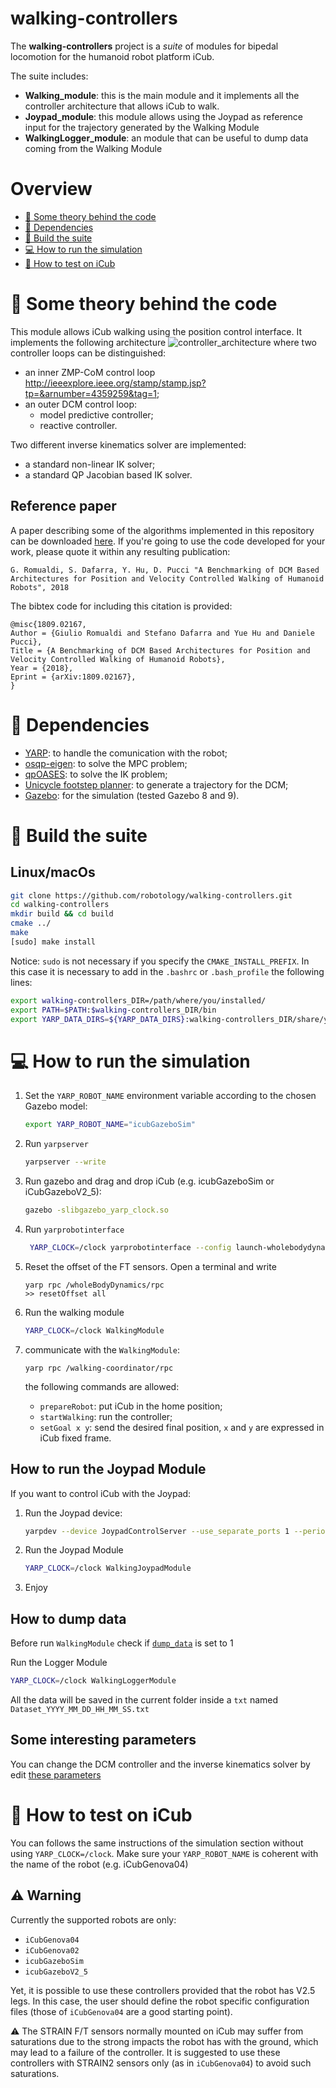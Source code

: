 # walking-controllers
The **walking-controllers** project is a _suite_ of modules for bipedal locomotion for the humanoid robot platform iCub.

The suite includes:

* **Walking_module**: this is the main module and it implements all the controller architecture that allows iCub to walk.
* **Joypad_module**: this module allows using the Joypad as reference input for the trajectory generated by the Walking Module
* **WalkingLogger_module**: an module that can be useful to dump data coming from the Walking Module

# Overview
 - [:orange_book: Some theory behind the code](#orange_book-some-theory-behind-the-code)
 - [:page_facing_up: Dependencies](#page_facing_up-dependencies)
 - [:hammer: Build the suite](#hammer-build-the-suite)
 - [:computer: How to run the simulation](#computer-how-to-run-the-simulation)
 - [:running: How to test on iCub](#running-how-to-test-on-icub)

# :orange_book: Some theory behind the code
This module allows iCub walking using the position control interface.
It implements the following architecture
![controller_architecture](https://user-images.githubusercontent.com/16744101/37352869-757896b4-26de-11e8-97bc-10700add7759.jpg)
where two controller loops can be distinguished:
* an inner ZMP-CoM control loop http://ieeexplore.ieee.org/stamp/stamp.jsp?tp=&arnumber=4359259&tag=1;
* an outer DCM control loop:
   * model predictive controller;
   * reactive controller.

Two different inverse kinematics solver are implemented:
* a standard non-linear IK solver;
* a standard QP Jacobian based IK solver.

## Reference paper
A paper describing some of the algorithms implemented in this repository  can be downloaded [here](https://arxiv.org/abs/1809.02167).
If you're going to use the code developed for your work, please quote it within any resulting publication:
~~~
G. Romualdi, S. Dafarra, Y. Hu, D. Pucci "A Benchmarking of DCM Based Architectures for Position and Velocity Controlled Walking of Humanoid Robots", 2018
~~~

The bibtex code for including this citation is provided:
~~~
@misc{1809.02167,
Author = {Giulio Romualdi and Stefano Dafarra and Yue Hu and Daniele Pucci},
Title = {A Benchmarking of DCM Based Architectures for Position and Velocity Controlled Walking of Humanoid Robots},
Year = {2018},
Eprint = {arXiv:1809.02167},
}
~~~

# :page_facing_up: Dependencies
* [YARP](http://www.yarp.it/): to handle the comunication with the robot;
* [osqp-eigen](https://github.com/robotology/osqp-eigen): to solve the MPC problem;
* [qpOASES](https://github.com/robotology-dependencies/qpOASES): to solve the IK problem;
* [Unicycle footstep planner](https://github.com/robotology/unicycle-footstep-planner/tree/dcmTrajectoryGenerator): to generate a trajectory for the DCM;
* [Gazebo](http://gazebosim.org/): for the simulation (tested Gazebo 8 and 9).

# :hammer: Build the suite
## Linux/macOs

```sh
git clone https://github.com/robotology/walking-controllers.git
cd walking-controllers
mkdir build && cd build
cmake ../
make
[sudo] make install
```
Notice: `sudo` is not necessary if you specify the `CMAKE_INSTALL_PREFIX`. In this case it is necessary to add in the `.bashrc` or `.bash_profile` the following lines:
```sh
export walking-controllers_DIR=/path/where/you/installed/
export PATH=$PATH:$walking-controllers_DIR/bin
export YARP_DATA_DIRS=${YARP_DATA_DIRS}:walking-controllers_DIR/share/yarp
```

# :computer: How to run the simulation
1. Set the `YARP_ROBOT_NAME` environment variable according to the chosen Gazebo model:
   ```sh
   export YARP_ROBOT_NAME="icubGazeboSim"
   ```
2. Run `yarpserver`
   ``` sh
   yarpserver --write
   ```
3. Run gazebo and drag and drop iCub (e.g. icubGazeboSim or iCubGazeboV2_5):

    ``` sh
    gazebo -slibgazebo_yarp_clock.so
    ```
4. Run `yarprobotinterface`

    ``` sh
     YARP_CLOCK=/clock yarprobotinterface --config launch-wholebodydynamics.xml
    ```
5. Reset the offset of the FT sensors. Open a terminal and write

   ```
   yarp rpc /wholeBodyDynamics/rpc
   >> resetOffset all
   ```
6. Run the walking module
    ``` sh
    YARP_CLOCK=/clock WalkingModule
    ```
7. communicate with the `WalkingModule`:
   ```
   yarp rpc /walking-coordinator/rpc
   ```
   the following commands are allowed:
   * `prepareRobot`: put iCub in the home position;
   * `startWalking`: run the controller;
   * `setGoal x y`: send the desired final position, `x` and `y` are expressed in iCub fixed frame.

## How to run the Joypad Module
If you want to control iCub with the Joypad:
1. Run the Joypad device:

    ``` sh
    yarpdev --device JoypadControlServer --use_separate_ports 1 --period 10 --name /joypadDevice/xbox --subdevice SDLJoypad --sticks 0

    ```
2. Run the Joypad Module

    ``` sh
    YARP_CLOCK=/clock WalkingJoypadModule
    ```

3. Enjoy

## How to dump data
Before run `WalkingModule` check if [`dump_data`](app/robots/iCubGazeboV2_5/dcmWalkingCoordinator.ini#L33) is set to 1

Run the Logger Module
``` sh
YARP_CLOCK=/clock WalkingLoggerModule
```

All the data will be saved in the current folder inside a `txt` named `Dataset_YYYY_MM_DD_HH_MM_SS.txt`

## Some interesting parameters
You can change the DCM controller and the inverse kinematics solver by edit [these parameters](app/robots/iCubGazeboV2_5/dcmWalkingCoordinator.ini#L22-L30)

# :running: How to test on iCub
You can follows the same instructions of the simulation section without using `YARP_CLOCK=/clock`. Make sure your `YARP_ROBOT_NAME` is coherent with the name of the robot (e.g. iCubGenova04)
## :warning: Warning
Currently the supported robots are only:
- ``iCubGenova04``
- ``iCubGenova02``
- ``icubGazeboSim``
- ``icubGazeboV2_5``

Yet, it is possible to use these controllers provided that the robot has V2.5 legs. In this case, the user should define the robot specific configuration files (those of ``iCubGenova04`` are a good starting point). 

:warning: The STRAIN F/T sensors normally mounted on iCub may suffer from saturations due to the strong impacts the robot has with the ground, which may lead to a failure of the controller. It is suggested to use these controllers with STRAIN2 sensors only (as in ``iCubGenova04``) to avoid such saturations.


